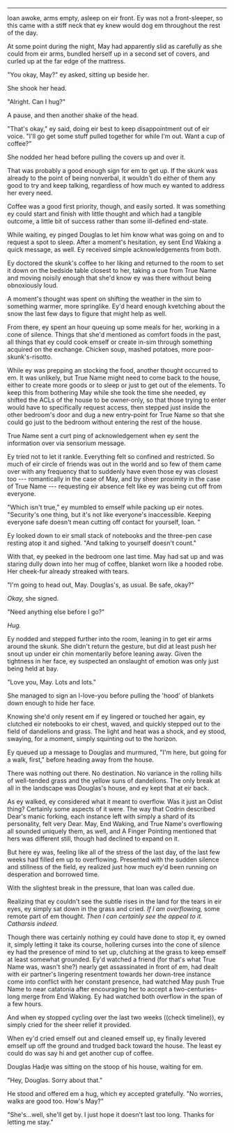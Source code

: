 -----

Ioan awoke, arms empty, asleep on eir front. Ey was not a front-sleeper, so this came with a stiff neck that ey knew would dog em throughout the rest of the day.

At some point during the night, May had apparently slid as carefully as she could from eir arms, bundled herself up in a second set of covers, and curled up at the far edge of the mattress.

"You okay, May?" ey asked, sitting up beside her.

She shook her head.

"Alright. Can I hug?"

A pause, and then another shake of the head.

"That's okay," ey said, doing eir best to keep disappointment out of eir voice. "I'll go get some stuff pulled together for while I'm out. Want a cup of coffee?"

She nodded her head before pulling the covers up and over it.

That was probably a good enough sign for em to get up. If the skunk was already to the point of being nonverbal, it wouldn't do either of them any good to try and keep talking, regardless of how much ey wanted to address her every need.

Coffee was a good first priority, though, and easily sorted. It was something ey could start and finish with little thought and which had a tangible outcome, a little bit of success rather than some ill-defined end-state.

While waiting, ey pinged Douglas to let him know what was going on and to request a spot to sleep. After a moment's hesitation, ey sent End Waking a quick message, as well. Ey received simple acknowledgements from both.

Ey doctored the skunk's coffee to her liking and returned to the room to set it down on the bedside table closest to her, taking a cue from True Name and moving noisily enough that she'd know ey was there without being obnoxiously loud.

A moment's thought was spent on shifting the weather in the sim to something warmer, more springlike. Ey'd heard enough kvetching about the snow the last few days to figure that might help as well.

From there, ey spent an hour queuing up some meals for her, working in a cone of silence. Things that she'd mentioned as comfort foods in the past, all things that ey could cook emself or create in-sim through something acquired on the exchange. Chicken soup, mashed potatoes, more poor-skunk's-risotto.

While ey was prepping an stocking the food, another thought occurred to em. It was unlikely, but True Name might need to come back to the house, either to create more goods or to sleep or just to get out of the elements. To keep this from bothering May while she took the time she needed, ey shifted the ACLs of the house to be owner-only, so that those trying to enter would have to specifically request access, then stepped just inside the other bedroom's door and dug a new entry-point for True Name so that she could go just to the bedroom without entering the rest of the house.

True Name sent a curt ping of acknowledgement when ey sent the information over via sensorium message.

Ey tried not to let it rankle. Everything felt so confined and restricted. So much of eir circle of friends was out in the world and so few of them came over with any frequency that to suddenly have even those ey was closest too --- romantically in the case of May, and by sheer proximity in the case of True Name --- requesting eir absence felt like ey was being cut off from everyone.

"Which isn't true," ey mumbled to emself while packing up eir notes. "Security's one thing, but it's not like everyone's inaccessible. Keeping everyone safe doesn't mean cutting off contact for yourself, Ioan. "

Ey looked down to eir small stack of notebooks and the three-pen case resting atop it and sighed. "And talking to yourself doesn't count."

With that, ey peeked in the bedroom one last time. May had sat up and was staring dully down into her mug of coffee, blanket worn like a hooded robe. Her cheek-fur already streaked with tears.

"I'm going to head out, May. Douglas's, as usual. Be safe, okay?"

*Okay,* she signed.

"Need anything else before I go?"

*Hug.*

Ey nodded and stepped further into the room, leaning in to get eir arms around the skunk. She didn't return the gesture, but did at least push her snout up under eir chin momentarily before leaning away. Given the tightness in her face, ey suspected an onslaught of emotion was only just being held at bay.

"Love you, May. Lots and lots."

She managed to sign an I-love-you before pulling the 'hood' of blankets down enough to hide her face.

Knowing she'd only resent em if ey lingered or touched her again, ey clutched eir notebooks to eir chest, waved, and quickly stepped out to the field of dandelions and grass. The light and heat was a shock, and ey stood, swaying, for a moment, simply squinting out to the horizon.

Ey queued up a message to Douglas and murmured, "I'm here, but going for a walk, first," before heading away from the house.

There was nothing out there. No destination. No variance in the rolling hills of well-tended grass and the yellow suns of dandelions. The only break at all in the landscape was Douglas's house, and ey kept that at eir back.

As ey walked, ey considered what it meant to overflow. Was it just an Odist thing? Certainly some aspects of it were. The way that Codrin described Dear's manic forking, each instance left with simply a shard of its personality, felt very Dear. May, End Waking, and True Name's overflowing all sounded uniquely them, as well, and A Finger Pointing mentioned that hers was different still, though had declined to expand on it.

But here ey was, feeling like all of the stress of the last day, of the last few weeks had filled em up to overflowing. Presented with the sudden silence and stillness of the field, ey realized just how much ey'd been running on desperation and borrowed time.

With the slightest break in the pressure, that loan was called due.

Realizing that ey couldn't see the subtle rises in the land for the tears in eir eyes, ey simply sat down in the grass and cried. *If I am overflowing,* some remote part of em thought. *Then I can certainly see the appeal to it. Catharsis indeed.*

Though there was certainly nothing ey could have done to stop it, ey owned it, simply letting it take its course, hollering curses into the cone of silence ey had the presence of mind to set up, clutching at the grass to keep emself at least somewhat grounded. Ey'd watched a friend (for that's what True Name was, wasn't she?) nearly get assassinated in front of em, had dealt with eir partner's lingering resentment towards her down-tree instance come into conflict with her constant presence, had watched May push True Name to near catatonia after encouraging her to accept a two-centuries-long merge from End Waking. Ey had watched both overflow in the span of a few hours.

And when ey stopped cycling over the last two weeks ((check timeline)), ey simply cried for the sheer relief it provided.

When ey'd cried emself out and cleaned emself up, ey finally levered emself up off the ground and trudged back toward the house. The least ey could do was say hi and get another cup of coffee.

Douglas Hadje was sitting on the stoop of his house, waiting for em.

"Hey, Douglas. Sorry about that."

He stood and offered em a hug, which ey accepted gratefully. "No worries, walks are good too. How's May?"

"She's...well, she'll get by. I just hope it doesn't last too long. Thanks for letting me stay."
